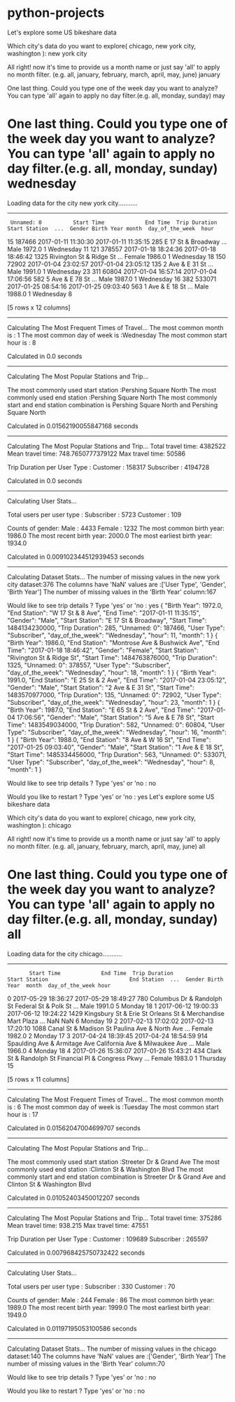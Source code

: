 # python-projects

Let's explore some US bikeshare data

Which city's data do you want to explore( chicago, new york city, washington  ):
new york city

All right! now it's time to provide us a month name or just say 'all' to apply no month filter.
 (e.g. all, january, february, march, april, may, june)
january

One last thing. Could you type one of the week day you want to analyze? You can type 'all' again to apply no day filter.(e.g. all, monday, sunday)
may

One last thing. Could you type one of the week day you want to analyze? You can type 'all' again to apply no day filter.(e.g. all, monday, sunday)
wednesday
======================================================================================================================================================
Loading data for the city new york city...........

----------------------------------------------------------------------------------------------------
     Unnamed: 0          Start Time             End Time  Trip Duration            Start Station  ...  Gender Birth Year month  day_of_the_week  hour
15       187466 2017-01-11 11:30:30  2017-01-11 11:35:15            285       E 17 St & Broadway  ...    Male     1972.0     1        Wednesday    11
121      378557 2017-01-18 18:24:36  2017-01-18 18:46:42           1325  Rivington St & Ridge St  ...  Female     1986.0     1        Wednesday    18
150       72902 2017-01-04 23:02:57  2017-01-04 23:05:12            135          2 Ave & E 31 St  ...    Male     1991.0     1        Wednesday    23
311       60804 2017-01-04 16:57:14  2017-01-04 17:06:56            582          5 Ave & E 78 St  ...    Male     1987.0     1        Wednesday    16
382      533071 2017-01-25 08:54:16  2017-01-25 09:03:40            563          1 Ave & E 18 St  ...    Male     1988.0     1        Wednesday     8

[5 rows x 12 columns]

----------------------------------------------------------------------------------------------------

Calculating The Most Frequent Times of Travel...
The most common month is : 1
The most common day of week is :Wednesday
The most common start hour is : 8


Calculated in 0.0 seconds

----------------------------------------------------------------------------------------------------

Calculating The Most Popular Stations and Trip...

The most commonly used start station :Pershing Square North
The most commonly used end station :Pershing Square North
The most commonly start and end station combination is Pershing Square North and Pershing Square North

Calculated in 0.01562190055847168 seconds

----------------------------------------------------------------------------------------------------

Calculating The Most Popular Stations and Trip...
Total travel time: 4382522
Mean travel time: 748.7650777379122
Max travel time: 50586

Trip Duration per User Type :
   Customer : 158317
   Subscriber : 4194728

Calculated in 0.0 seconds

----------------------------------------------------------------------------------------------------

Calculating User Stats...

Total users per user type :
    Subscriber : 5723
    Customer : 109

Counts of gender:
    Male : 4433
    Female : 1232
The most common birth year: 1986.0
The most recent birth year: 2000.0
The most earliest birth year: 1934.0

Calculated in 0.009102344512939453 seconds

----------------------------------------------------------------------------------------------------

Calculating Dataset Stats...
The number of missing values in the new york city dataset:376
The columns have 'NaN' values are :['User Type', 'Gender', 'Birth Year']
The number of missing values in the 'Birth Year' column:167

Would like to see trip details ? Type 'yes' or 'no :
yes
{
  "Birth Year": 1972.0,
  "End Station": "W 17 St & 8 Ave",
  "End Time": "2017-01-11 11:35:15",
  "Gender": "Male",
  "Start Station": "E 17 St & Broadway",
  "Start Time": 1484134230000,
  "Trip Duration": 285,
  "Unnamed: 0": 187466,
  "User Type": "Subscriber",
  "day_of_the_week": "Wednesday",
  "hour": 11,
  "month": 1
}
{
  "Birth Year": 1986.0,
  "End Station": "Montrose Ave & Bushwick Ave",
  "End Time": "2017-01-18 18:46:42",
  "Gender": "Female",
  "Start Station": "Rivington St & Ridge St",
  "Start Time": 1484763876000,
  "Trip Duration": 1325,
  "Unnamed: 0": 378557,
  "User Type": "Subscriber",
  "day_of_the_week": "Wednesday",
  "hour": 18,
  "month": 1
}
{
  "Birth Year": 1991.0,
  "End Station": "E 25 St & 2 Ave",
  "End Time": "2017-01-04 23:05:12",
  "Gender": "Male",
  "Start Station": "2 Ave & E 31 St",
  "Start Time": 1483570977000,
  "Trip Duration": 135,
  "Unnamed: 0": 72902,
  "User Type": "Subscriber",
  "day_of_the_week": "Wednesday",
  "hour": 23,
  "month": 1
}
{
  "Birth Year": 1987.0,
  "End Station": "E 65 St & 2 Ave",
  "End Time": "2017-01-04 17:06:56",
  "Gender": "Male",
  "Start Station": "5 Ave & E 78 St",
  "Start Time": 1483549034000,
  "Trip Duration": 582,
  "Unnamed: 0": 60804,
  "User Type": "Subscriber",
  "day_of_the_week": "Wednesday",
  "hour": 16,
  "month": 1
}
{
  "Birth Year": 1988.0,
  "End Station": "8 Ave & W 16 St",
  "End Time": "2017-01-25 09:03:40",
  "Gender": "Male",
  "Start Station": "1 Ave & E 18 St",
  "Start Time": 1485334456000,
  "Trip Duration": 563,
  "Unnamed: 0": 533071,
  "User Type": "Subscriber",
  "day_of_the_week": "Wednesday",
  "hour": 8,
  "month": 1
}

Would like to see trip details ? Type 'yes' or 'no :
no

Would you like to restart ? Type 'yes' or 'no :
yes
Let's explore some US bikeshare data

Which city's data do you want to explore( chicago, new york city, washington  ):
chicago

All right! now it's time to provide us a month name or just say 'all' to apply no month filter.
 (e.g. all, january, february, march, april, may, june)
all

One last thing. Could you type one of the week day you want to analyze? You can type 'all' again to apply no day filter.(e.g. all, monday, sunday)
all
======================================================================================================================================================
Loading data for the city chicago...........

----------------------------------------------------------------------------------------------------
           Start Time             End Time  Trip Duration                 Start Station                          End Station  ...  Gender Birth Year  month  day_of_the_week hour
0 2017-05-29 18:36:27  2017-05-29 18:49:27            780     Columbus Dr & Randolph St                 Federal St & Polk St  ...    Male     1991.0      5           Monday   18
1 2017-06-12 19:00:33  2017-06-12 19:24:22           1429        Kingsbury St & Erie St  Orleans St & Merchandise Mart Plaza  ...     NaN        NaN      6           Monday   19
2 2017-02-13 17:02:02  2017-02-13 17:20:10           1088         Canal St & Madison St              Paulina Ave & North Ave  ...  Female     1982.0      2           Monday   17
3 2017-04-24 18:39:45  2017-04-24 18:54:59            914  Spaulding Ave & Armitage Ave       California Ave & Milwaukee Ave  ...    Male     1966.0      4           Monday   18
4 2017-01-26 15:36:07  2017-01-26 15:43:21            434        Clark St & Randolph St         Financial Pl & Congress Pkwy  ...  Female     1983.0      1         Thursday   15

[5 rows x 11 columns]

----------------------------------------------------------------------------------------------------

Calculating The Most Frequent Times of Travel...
The most common month is : 6
The most common day of week is :Tuesday
The most common start hour is : 17


Calculated in 0.01562047004699707 seconds

----------------------------------------------------------------------------------------------------

Calculating The Most Popular Stations and Trip...

The most commonly used start station :Streeter Dr & Grand Ave
The most commonly used end station :Clinton St & Washington Blvd
The most commonly start and end station combination is Streeter Dr & Grand Ave and Clinton St & Washington Blvd

Calculated in 0.01052403450012207 seconds

----------------------------------------------------------------------------------------------------

Calculating The Most Popular Stations and Trip...
Total travel time: 375286
Mean travel time: 938.215
Max travel time: 47551

Trip Duration per User Type :
   Customer : 109689
   Subscriber : 265597

Calculated in 0.007968425750732422 seconds

----------------------------------------------------------------------------------------------------

Calculating User Stats...

Total users per user type :
    Subscriber : 330
    Customer : 70

Counts of gender:
    Male : 244
    Female : 86
The most common birth year: 1989.0
The most recent birth year: 1999.0
The most earliest birth year: 1949.0

Calculated in 0.01197195053100586 seconds

----------------------------------------------------------------------------------------------------

Calculating Dataset Stats...
The number of missing values in the chicago dataset:140
The columns have 'NaN' values are :['Gender', 'Birth Year']
The number of missing values in the 'Birth Year' column:70

Would like to see trip details ? Type 'yes' or 'no :
no

Would you like to restart ? Type 'yes' or 'no :
no
